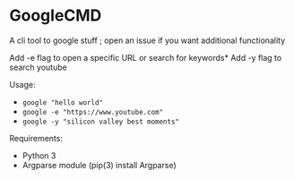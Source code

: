# GoogleCMD
A cli tool to google stuff ; open an issue if you want additional functionality

Add -e flag to open a specific URL or search for keywords*
Add -y flag to search youtube

Usage:
* ``google "hello world"``
* ``google -e "https://www.youtube.com"``
* ``google -y "silicon valley best moments"``

Requirements:
* Python 3
* Argparse module (pip(3) install Argparse)
